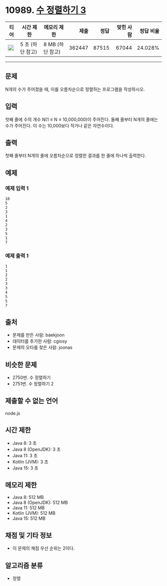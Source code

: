 # 10989. [수 정렬하기 3](https://www.acmicpc.net/problem/10989)

| 티어                                                                 | 시간 제한        | 메모리 제한      |   제출 |  정답 | 맞힌 사람 | 정답 비율 |
| -------------------------------------------------------------------- | ---------------- | ---------------- | -----: | ----: | --------: | --------: |
| <img src="https://static.solved.ac/tier_small/5.svg" width="20px" /> | 5 초 (하단 참고) | 8 MB (하단 참고) | 362447 | 87515 |     67044 |   24.028% |

---

## 문제

N개의 수가 주어졌을 때, 이를 오름차순으로 정렬하는 프로그램을 작성하시오.

## 입력

첫째 줄에 수의 개수 N(1 ≤ N ≤ 10,000,000)이 주어진다. 둘째 줄부터 N개의 줄에는 수가 주어진다. 이 수는 10,000보다 작거나 같은 자연수이다.

## 출력

첫째 줄부터 N개의 줄에 오름차순으로 정렬한 결과를 한 줄에 하나씩 출력한다.

## 예제

### 예제 입력 1

```
10
5
2
3
1
4
2
3
5
1
7
```

### 예제 출력 1

```
1
1
2
2
3
3
4
5
5
7
```

## 출처

- 문제를 만든 사람: baekjoon
- 데이터를 추가한 사람: cgiosy
- 문제의 오타를 찾은 사람: joonas

## 비슷한 문제

- 2750번. 수 정렬하기
- 2751번. 수 정렬하기 2

## 제출할 수 없는 언어

node.js

## 시간 제한

- Java 8: 3 초
- Java 8 (OpenJDK): 3 초
- Java 11: 3 초
- Kotlin (JVM): 3 초
- Java 15: 3 초

## 메모리 제한

- Java 8: 512 MB
- Java 8 (OpenJDK): 512 MB
- Java 11: 512 MB
- Kotlin (JVM): 512 MB
- Java 15: 512 MB

## 채점 및 기타 정보

- 이 문제의 채점 우선 순위는 2이다.

## 알고리즘 분류

- 정렬
